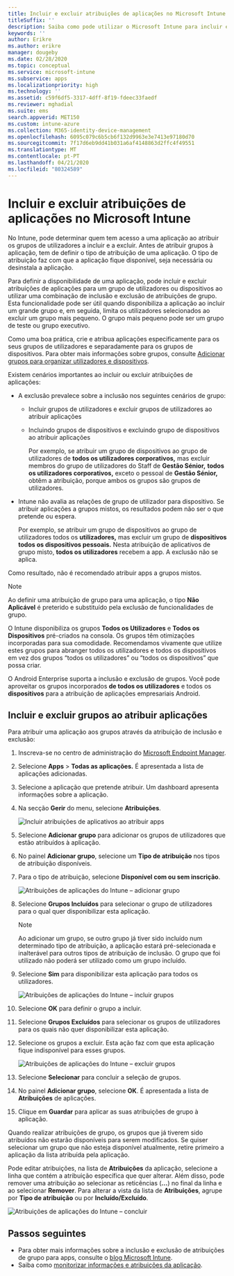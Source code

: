 ```yaml
---
title: Incluir e excluir atribuições de aplicações no Microsoft Intune
titleSuffix: ''
description: Saiba como pode utilizar o Microsoft Intune para incluir e excluir atribuições de aplicações.
keywords: ''
author: Erikre
ms.author: erikre
manager: dougeby
ms.date: 02/28/2020
ms.topic: conceptual
ms.service: microsoft-intune
ms.subservice: apps
ms.localizationpriority: high
ms.technology: ''
ms.assetid: c59f6df5-3317-4dff-8f19-fdeec33faedf
ms.reviewer: mghadial
ms.suite: ems
search.appverid: MET150
ms.custom: intune-azure
ms.collection: M365-identity-device-management
ms.openlocfilehash: 6095c079c6b5cb6f132d9963e3e7413e97180d70
ms.sourcegitcommit: 7f17d6eb9dd41b031a6af4148863d2ffc4f49551
ms.translationtype: MT
ms.contentlocale: pt-PT
ms.lasthandoff: 04/21/2020
ms.locfileid: "80324589"
---
```

# <a name="include-and-exclude-app-assignments-in-microsoft-intune"></a>Incluir e excluir atribuições de aplicações no Microsoft Intune

No Intune, pode determinar quem tem acesso a uma aplicação ao atribuir os grupos de utilizadores a incluir e a excluir. Antes de atribuir grupos à aplicação, tem de definir o tipo de atribuição de uma aplicação. O tipo de atribuição faz com que a aplicação fique disponível, seja necessária ou desinstala a aplicação. 

Para definir a disponibilidade de uma aplicação, pode incluir e excluir atribuições de aplicações para um grupo de utilizadores ou dispositivos ao utilizar uma combinação de inclusão e exclusão de atribuições de grupo. Esta funcionalidade pode ser útil quando disponibiliza a aplicação ao incluir um grande grupo e, em seguida, limita os utilizadores selecionados ao excluir um grupo mais pequeno. O grupo mais pequeno pode ser um grupo de teste ou grupo executivo. 

Como uma boa prática, crie e atribua aplicações especificamente para os seus grupos de utilizadores e separadamente para os grupos de dispositivos. Para obter mais informações sobre grupos, consulte [Adicionar grupos para organizar utilizadores e dispositivos](../fundamentals/groups-add.md).  

Existem cenários importantes ao incluir ou excluir atribuições de aplicações:

- A exclusão prevalece sobre a inclusão nos seguintes cenários de grupo:
  - Incluir grupos de utilizadores e excluir grupos de utilizadores ao atribuir aplicações
  - Incluindo grupos de dispositivos e excluindo grupo de dispositivos ao atribuir aplicações

    Por exemplo, se atribuir um grupo de dispositivos ao grupo de utilizadores de **todos os utilizadores corporativos,** mas excluir membros do grupo de utilizadores do Staff de **Gestão Sénior,** **todos os utilizadores corporativos,** exceto o pessoal de **Gestão Sénior,** obtêm a atribuição, porque ambos os grupos são grupos de utilizadores.
- Intune não avalia as relações de grupo de utilizador para dispositivo. Se atribuir aplicações a grupos mistos, os resultados podem não ser o que pretende ou espera.

    Por exemplo, se atribuir um grupo de dispositivos ao grupo de utilizadores todos os **utilizadores,** mas excluir um grupo de **dispositivos todos os dispositivos pessoais.** Nesta atribuição de aplicativos de grupo misto, **todos os utilizadores** recebem a app. A exclusão não se aplica.

Como resultado, não é recomendado atribuir apps a grupos mistos.

> [!NOTE]
> Ao definir uma atribuição de grupo para uma aplicação, o tipo **Não Aplicável** é preterido e substituído pela exclusão de funcionalidades de grupo. 
>
> O Intune disponibiliza os grupos **Todos os Utilizadores** e **Todos os Dispositivos** pré-criados na consola. Os grupos têm otimizações incorporadas para sua comodidade. Recomendamos vivamente que utilize estes grupos para abranger todos os utilizadores e todos os dispositivos em vez dos grupos “todos os utilizadores” ou “todos os dispositivos” que possa criar.  
>
> O Android Enterprise suporta a inclusão e exclusão de grupos. Você pode aproveitar os grupos incorporados **de todos os utilizadores** e todos os **dispositivos** para a atribuição de aplicações empresariais Android. 

## <a name="include-and-exclude-groups-when-assigning-apps"></a>Incluir e excluir grupos ao atribuir aplicações

Para atribuir uma aplicação aos grupos através da atribuição de inclusão e exclusão:

1. Inscreva-se no centro de administração do [Microsoft Endpoint Manager](https://go.microsoft.com/fwlink/?linkid=2109431).
2. Selecione **Apps** > **Todas as aplicações.** É apresentada a lista de aplicações adicionadas.
3. Selecione a aplicação que pretende atribuir. Um dashboard apresenta informações sobre a aplicação.
4. Na secção **Gerir** do menu, selecione **Atribuições**.

    ![Incluir atribuições de aplicativos ao atribuir apps](./media/apps-inc-exl-assignments/apps-inc-exl-01.png)

5. Selecione **Adicionar grupo** para adicionar os grupos de utilizadores que estão atribuídos à aplicação. 
6. No painel **Adicionar grupo**, selecione um **Tipo de atribuição** nos tipos de atribuição disponíveis.
7. Para o tipo de atribuição, selecione **Disponível com ou sem inscrição**.

    ![Atribuições de aplicações do Intune – adicionar grupo](./media/apps-inc-exl-assignments/apps-inc-exl-02.png)
8. Selecione **Grupos Incluídos** para selecionar o grupo de utilizadores para o qual quer disponibilizar esta aplicação.

    > [!NOTE]
    > Ao adicionar um grupo, se outro grupo já tiver sido incluído num determinado tipo de atribuição, a aplicação estará pré-selecionada e inalterável para outros tipos de atribuição de inclusão. O grupo que foi utilizado não poderá ser utilizado como um grupo incluído.

9. Selecione **Sim** para disponibilizar esta aplicação para todos os utilizadores.

    ![Atribuições de aplicações do Intune – incluir grupos](./media/apps-inc-exl-assignments/apps-inc-exl-03.png)
10. Selecione **OK** para definir o grupo a incluir.
11. Selecione **Grupos Excluídos** para selecionar os grupos de utilizadores para os quais não quer disponibilizar esta aplicação.
12. Selecione os grupos a excluir. Esta ação faz com que esta aplicação fique indisponível para esses grupos.

    ![Atribuições de aplicações do Intune – excluir grupos](./media/apps-inc-exl-assignments/apps-inc-exl-04.png)
13. Selecione **Selecionar** para concluir a seleção de grupos.
14. No painel **Adicionar grupo**, selecione **OK**. É apresentada a lista de **Atribuições** de aplicações.
15. Clique em **Guardar** para aplicar as suas atribuições de grupo à aplicação.

Quando realizar atribuições de grupo, os grupos que já tiverem sido atribuídos não estarão disponíveis para serem modificados. Se quiser selecionar um grupo que não esteja disponível atualmente, retire primeiro a aplicação da lista atribuída pela aplicação.

Pode editar atribuições, na lista de **Atribuições** da aplicação, selecione a linha que contém a atribuição específica que quer alterar. Além disso, pode remover uma atribuição ao selecionar as reticências (**…**) no final da linha e ao selecionar **Remover**. Para alterar a vista da lista de **Atribuições**, agrupe por **Tipo de atribuição** ou por **Incluído/Excluído**.

![Atribuições de aplicações do Intune – concluir](./media/apps-inc-exl-assignments/apps-inc-exl-05.png)

## <a name="next-steps"></a>Passos seguintes

- Para obter mais informações sobre a inclusão e exclusão de atribuições de grupo para apps, consulte o [blog Microsoft Intune](https://aka.ms/new_app_assignment_process).
- Saiba como [monitorizar informações e atribuições da aplicação](apps-monitor.md).
